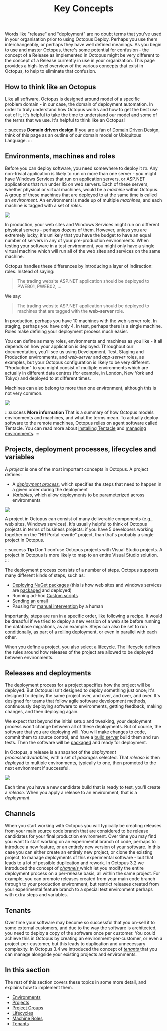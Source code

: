 ﻿---
title: Key Concepts
position: 2
---


Words like "release" and "deployment" are no doubt terms that you've used in your organisation prior to using Octopus Deploy. Perhaps you use them interchangeably, or perhaps they have well defined meanings. As you begin to use and master Octopus, there's some potential for confusion - the concept of a Release as implemented in Octopus might be very different to the concept of a Release currently in use in your organization. This page provides a high-level overview of the various concepts that exist in Octopus, to help to eliminate that confusion.

## How to think like an Octopus


Like all software, Octopus is designed around model of a specific problem domain - in our case, the domain of deployment automation. In order to truly understand how Octopus works and how to get the best use out of it, it's helpful to take the time to understand our model and some of the terms that we use. It's helpful to think like an Octopus!

:::success
**Domain driven design**
If you are a fan of [Domain Driven Design](http://www.amazon.com/Domain-Driven-Design-Tackling-Complexity-Software/dp/0321125215), think of this page as an outline of our domain model or Ubiquitous Language.
:::

## Environments, machines and roles


Before you can deploy software, you need somewhere to deploy it *to*. Any non-trivial application is likely to run on more than one server - you might have Windows Services that run on application servers, or ASP.NET applications that run under IIS on web servers. Each of these servers, whether physical or virtual machines, would be a *machine* within Octopus. A group of these machines that are deployed to at the same time is called an *environment*. An environment is made up of multiple *machines*, and each machine is tagged with a set of *roles*.


![](/docs/images/3048100/3277804.png)


In production, your web sites and Windows Services might run on different physical servers - perhaps dozens of them. However, unless you are extremely lucky, it's unlikely that you have the budget to have an equal number of servers in any of your pre-production environments. When testing your software in a test environment, you might only have a single virtual machine which will run all of the web sites and services on the same machine.


Octopus handles these differences by introducing a layer of indirection: roles. Instead of saying:


> The trading website ASP.NET application should be deployed to PWEB01, PWEB02, ...



We say:


> The trading website ASP.NET application should be deployed to machines that are tagged with the **web-server** role.



In production, perhaps you have 10 machines with the web-server role. In staging, perhaps you have only 4. In test, perhaps there is a single machine. Roles make defining your deployment process much easier.


You can define as many roles, environments and machines as you like - it all depends on how your application is deployed. Throughout our documentation, you'll see us using Development, Test, Staging and Production environments, and *web-server* and *app-server* roles, as examples, but your Octopus configuration is likely to be very different. "Production" to you might consist of multiple environments which are actually in different data centres (for example, in London, New York and Tokyo) and deployed to at different times.


Machines can also belong to more than one environment, although this is not very common.


![](/docs/images/3048100/3277803.png)

:::success
**More information**
That is a summary of how Octopus models environments and machines, and what the terms mean. To actually deploy software to the remote machines, Octopus relies on agent software called Tentacle. You can read more about [installing Tentacle](/docs/home/installation/installing-tentacles.md) and [managing environments](/docs/home/key-concepts/environments.md).
:::

## Projects, deployment processes, lifecycles and variables


A *project* is one of the most important concepts in Octopus. A project defines:

- A *[deployment process](/docs/home/deploying-applications.md)*, which specifies the steps that need to happen in a given order during the deployment
- *[Variables](/docs/home/deploying-applications/variables.md)*, which allow deployments to be parameterized across environments



![](/docs/images/3048100/3277800.png)


A project in Octopus can consist of many deliverable components (e.g., web sites, Windows services). It's usually helpful to think of Octopus projects in terms of business projects: if you have 5 developers working together on the "HR Portal rewrite" project, than that's probably a single project in Octopus.

:::success
**Tip**
Don't confuse Octopus projects with Visual Studio projects. A project in Octopus is more likely to map to an entire Visual Studio solution.
:::


The deployment process consists of a number of steps. Octopus supports many different kinds of steps, such as:

- [Deploying NuGet packages](/docs/home/deploying-applications/deploying-packages.md) (this is how web sites and windows services are [packaged](/docs/home/packaging-applications.md) and deployed)
- Running ad-hoc [Custom scripts](/docs/home/deploying-applications/custom-scripts.md)
- [Sending an email](/docs/home/deploying-applications/email-notifications.md)
- Pausing for [manual intervention](/docs/home/deploying-applications/manual-intervention-and-approvals.md) by a human



Importantly, steps are run in a specific order, like following a recipe. It would be dreadful if we tried to deploy a new version of a web site before running the database migrations, as an example. Steps can also be set to run [conditionally](/docs/home/deploying-applications.md), as part of a [rolling deployment](/docs/home/patterns/rolling-deployments.md), or even in parallel with each other.


When you define a project, you also select a [lifecycle](/docs/home/key-concepts/lifecycles.md). The lifecycle defines the rules around how releases of the project are allowed to be deployed between environments.

## Releases and deployments


The deployment process for a project specifies how the project will be deployed. But Octopus isn't designed to deploy something just once; it's designed to deploy the same project over, and over, and over, and over. It's designed for teams that follow agile software development methods, continuously deploying software to environments, getting feedback, making changes, and then deploying again.


We expect that beyond the initial setup and tweaking, your deployment process won't change between all of these deployments. But of course, the software that you are deploying will. You will make changes to code, commit them to source control, and have a [build server](/docs/home/api-and-integration.md) build them and run tests. Then the software will be [packaged](/docs/home/packaging-applications.md) and ready for deployment.


In Octopus, a release is a snapshot of the *deployment process*and*variables,* with a set of *packages* selected. That *release* is then *deployed* to multiple environments, typically to one, then promoted to the next environment if successful.


![](/docs/images/3048100/3277799.png)


Each time you have a new candidate build that is ready to test, you'll create a *release*. When you apply a release to an environment, that is a *deployment*.

## Channels


When you start working with Octopus you will typically be creating releases from your main source code branch that are considered to be release candidates for your final production environment. Over time you may find you want to start working on an experimental branch of code, perhaps to introduce a new feature, or an entirely new version of your software. In this case you can either create an entirely new project, or clone the existing project, to manage deployments of this experimental software - but that leads to a lot of possible duplication and rework. In Octopus 3.2 we introduced the concept of [*channels* ](/docs/home/key-concepts/projects/channels.md)which let you modify the entire deployment process on a per-release basis, all within the same project. For example, you can promote releases created from your main code branch through to your production environment, but restrict releases created from your experimental feature branch to a special test environment perhaps with extra steps and variables.

## Tenants


Over time your software may become so successful that you on-sell it to some external customers, and due to the way the software is architected, you need to deploy a copy of the software once per customer. You could achieve this in Octopus by creating an environment-per-customer, or even a project-per-customer, but this leads to duplication and unnecessary complexity. In Octopus 3.4 we introduced the concept of [*tenants* ](/docs/home/key-concepts/tenants.md)that you can manage alongside your existing projects and environments.

## In this section


The rest of this section covers these topics in some more detail, and explains how to implement them.


- [Environments](/docs/home/key-concepts/environments.md)
- [Projects](/docs/home/key-concepts/projects.md)
- [Project Groups](/docs/home/key-concepts/project-groups.md)
- [Lifecycles](/docs/home/key-concepts/lifecycles.md)
- [Machine Roles](/docs/home/key-concepts/machine-roles.md)
- [Tenants](/docs/home/key-concepts/tenants.md)
